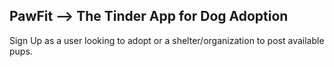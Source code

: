 ## PawFit --> The Tinder App for Dog Adoption

Sign Up as a user looking to adopt or a shelter/organization to post available pups. 
